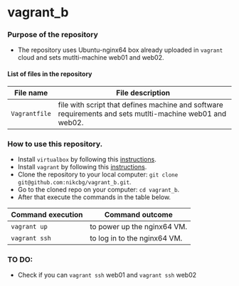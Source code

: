 # vagrant_b

### Purpose of the repository 
- The repository uses Ubuntu-nginx64 box already uploaded in `vagrant` cloud and sets mutlti-machine web01 and web02.

#### List of files in the repository

File name                            | File description 
------------------------------------ | --------------------------------------------------------------
`Vagrantfile` | file with script that defines machine and software requirements and sets mutlti-machine web01 and web02.


### How to use this repository. 
- Install `virtualbox` by following this [instructions](https://www.virtualbox.org/wiki/Downloads).
- Install `vagrant` by following this [instructions](https://www.vagrantup.com/docs/installation/).
- Clone the repository to your local computer: `git clone git@github.com:nikcbg/vagrant_b.git`.
- Go to the cloned repo on your computer: `cd vagrant_b`.
- After that execute the commands in the table below.

Command execution                    | Command outcome
------------------------------------ | --------------------------------------------------------------
`vagrant up` | to power up the nginx64 VM.
`vagrant ssh` | to log in to the nginx64 VM.


### TO DO:
- Check if you can `vagrant ssh` web01 and `vagrant ssh` web02

